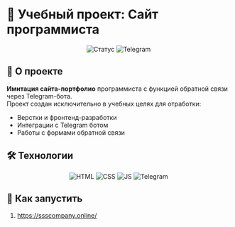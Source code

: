 # 🚀 Учебный проект: Сайт программиста

<div align="center">
  <img src="https://img.shields.io/badge/Учебный%20проект-в%20разработке-blue" alt="Статус">
  <img src="https://img.shields.io/badge/Обратная%20связь-Telegram%20бот-green" alt="Telegram">
</div>

## 📌 О проекте
**Имитация сайта-портфолио** программиста с функцией обратной связи через Telegram-бота.  
Проект создан исключительно в учебных целях для отработки:
- Верстки и фронтенд-разработки
- Интеграции с Telegram ботом
- Работы с формами обратной связи

## 🛠 Технологии
<div align="center">
  <img src="https://img.shields.io/badge/HTML5-E34F26?logo=html5&logoColor=white" alt="HTML">
  <img src="https://img.shields.io/badge/CSS3-1572B6?logo=css3&logoColor=white" alt="CSS">
  <img src="https://img.shields.io/badge/JavaScript-F7DF1E?logo=javascript&logoColor=black" alt="JS">
  <img src="https://img.shields.io/badge/Telegram%20API-26A5E4?logo=telegram" alt="Telegram">
</div>

## 🚀 Как запустить
1. https://ssscompany.online/
